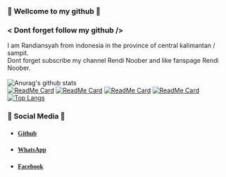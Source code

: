 ### 🔰 Wellcome to my github 🔰<br>
### < Dont forget follow my github /> <br>
I am Randiansyah from indonesia in the province of central kalimantan / sampit. <br>
Dont forget subscribe my channel Rendi Noober and like fanspage Rendi Noober. <br><br>
![Anurag's github stats](https://github-readme-stats.vercel.app/api?username=Rendi-ID&show_icons=true&theme=radical)<br>
[![ReadMe Card](https://github-readme-stats.vercel.app/api/pin/?username=Rendi-ID&repo=kalkulator-cli-cpp&show_icons=true&theme=radical)](https://github.com/anuraghazra/github-readme-stats)
[![ReadMe Card](https://github-readme-stats.vercel.app/api/pin/?username=Rendi-ID&repo=simple-code-calendar&show_icons=true&theme=radical)](https://github.com/anuraghazra/github-readme-stats)
[![ReadMe Card](https://github-readme-stats.vercel.app/api/pin/?username=Rendi-ID&repo=brute_force_file_zip&show_icons=true&theme=radical)](https://github.com/anuraghazra/github-readme-stats)
[![ReadMe Card](https://github-readme-stats.vercel.app/api/pin/?username=Rendi-ID&repo=Ddos_Puyuh&show_icons=true&theme=radical)](https://github.com/anuraghazra/github-readme-stats)
[![Top Langs](https://github-readme-stats.vercel.app/api/top-langs/?username=Rendi-ID&langs_count=8&show_icons=true&theme=radical)](https://github.com/anuraghazra/github-readme-stats)
### 📱 Social Media 📱
- <h4 style="font-family:'Caveat', cursive"><a href="https://github.com/Rendi-ID">Github</a></h4>
- <h4 style="font-family:'Caveat', cursive"><a href="http://api.whatsapp.com/send?phone=628998941414">WhatsApp</a></h4>
- <h4 style="font-family:'Caveat', cursive"><a href="https://www.facebook.com/profile.php?id=100028387906209">Facebook</a></h4>
